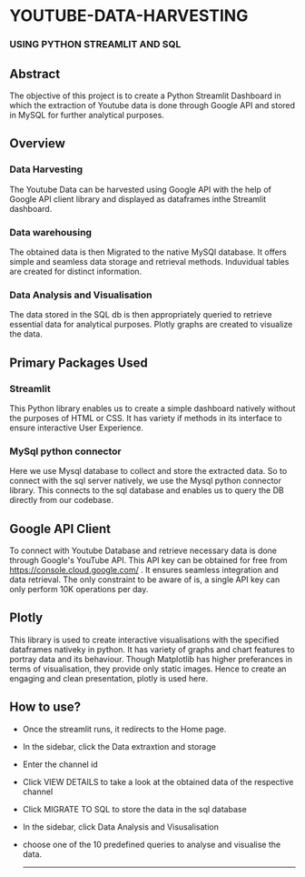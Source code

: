 # YOUTUBE-DATA-HARVESTING
### USING PYTHON STREAMLIT AND SQL

## Abstract
The objective of this project is to create a Python Streamlit Dashboard 
in which the extraction of Youtube data is done through Google API
and stored in MySQL for further analytical purposes.

## Overview
### Data Harvesting
The Youtube Data can be harvested using Google API with the help of Google API client library and 
displayed as dataframes inthe Streamlit dashboard.

### Data warehousing
The obtained data is then Migrated to the native MySQl database.
It offers simple and seamless data storage and retrieval methods.
Induvidual tables are created for distinct information.

### Data Analysis and Visualisation
The data stored in the SQL db is then appropriately queried to retrieve essential data for analytical purposes.
Plotly graphs are created to visualize the data.


## Primary Packages Used

 ### Streamlit
 This Python library enables us to create a simple dashboard 
 natively without the purposes of HTML or CSS.
 It has variety if methods in its interface to ensure interactive User Experience.

 ### MySql python connector
 Here we use Mysql database to collect and store the extracted data.
 So to connect with the sql server natively, we use the Mysql python connector library.
 This connects to the sql database and enables us to query the DB directly from our codebase.
 
 ## Google API Client 
 To connect with Youtube Database and retrieve necessary data is done through Google's YouTube API.
 This API key can be obtained for free from https://console.cloud.google.com/ .
 It ensures seamless integration and data retrieval.
 The only constraint to be aware of is, a single API key can only perform 10K operations per day.

 ## Plotly
 This library is used to create interactive visualisations with the specified dataframes nativeky in python.
 It has variety of graphs and chart features to portray data and its behaviour.
 Though Matplotlib has higher preferances in terms of visualisation, they provide only static images.
 Hence to create an engaging and clean presentation, plotly is used here.

 ## How to use?
 - Once the streamlit runs, it redirects to the Home page.
 - In the sidebar, click the Data extraxtion and storage
 - Enter the channel id
 - Click VIEW DETAILS to take a look at the obtained data of the respective channel
 - Click MIGRATE TO SQL to store the data in the sql database
 - In the sidebar, click Data Analysis and Visusalisation
 - choose one of the 10 predefined queries to analyse and visualise the data.

   -----------------------------------------------------------------------
   
  



